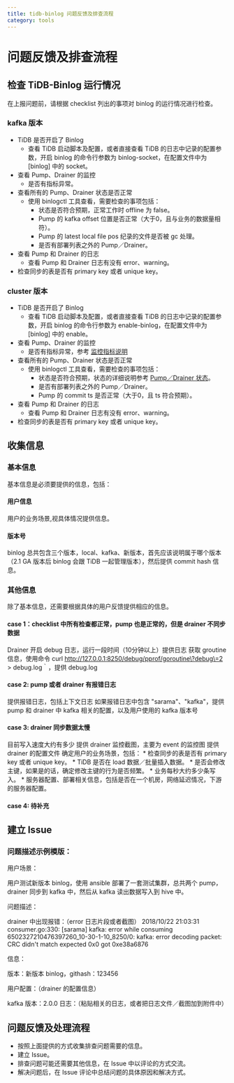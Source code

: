 ```yaml
---
title: tidb-binlog 问题反馈及排查流程
category: tools
---
```


# 问题反馈及排查流程

## 检查 TiDB-Binlog 运行情况

在上报问题前，请根据 checklist 列出的事项对 binlog 的运行情况进行检查。

### kafka 版本
* TiDB 是否开启了 Binlog
    * 查看 TiDB 启动脚本及配置，或者直接查看 TiDB 的日志中记录的配置参数，开启 binlog 的命令行参数为 binlog-socket，在配置文件中为 [binlog] 中的 socket。
* 查看 Pump、Drainer 的监控
    * 是否有指标异常。
* 查看所有的 Pump、Drainer 状态是否正常
    * 使用 binlogctl 工具查看，需要检查的事项包括：
        * 状态是否符合预期，正常工作时 offline 为 false。
        * Pump 的 kafka offset 位置是否正常（大于0，且与业务的数据量相符）。
        * Pump 的 latest local file pos 纪录的文件是否被 gc 处理。
        * 是否有部署列表之外的 Pump／Drainer。
* 查看 Pump 和 Drainer 的日志
    * 查看 Pump 和 Drainer 日志有没有 error、warning。
* 检查同步的表是否有 primary key 或者 unique key。

### cluster 版本
* TiDB 是否开启了 Binlog
    * 查看 TiDB 启动脚本及配置，或者直接查看 TiDB 的日志中记录的配置参数，开启 binlog 的命令行参数为 enable-binlog，在配置文件中为 [binlog] 中的 enable。
* 查看 Pump、Drainer 的监控
    * 是否有指标异常，参考 [监控指标说明](./tidb-binlog-monitor.md)
* 查看所有的 Pump、Drainer 状态是否正常
    * 使用 binlogctl 工具查看，需要检查的事项包括：
        * 状态是否符合预期，状态的详细说明参考 [Pump／Drainer 状态](./tidb-binlog-cluster.md#pumpdrainer-状态)。
        * 是否有部署列表之外的 Pump／Drainer。
        * Pump 的 commit ts 是否正常（大于0，且 ts 符合预期）。
* 查看 Pump 和 Drainer 的日志
    * 查看 Pump 和 Drainer 日志有没有 error、warning。
* 检查同步的表是否有 primary key 或者 unique key。

## 收集信息

### 基本信息

基本信息是必须要提供的信息，包括：
#### 用户信息
用户的业务场景,视具体情况提供信息。
#### 版本号

binlog 总共包含三个版本，local、kafka、新版本，首先应该说明属于哪个版本（2.1 GA 版本后 binlog 会跟 TiDB 一起管理版本），然后提供 commit hash 信息。

### 其他信息
除了基本信息，还需要根据具体的用户反馈提供相应的信息。

#### case 1：checklist 中所有检查都正常，pump 也是正常的，但是 drainer 不同步数据
Drainer 开启 debug 日志，运行一段时间（10分钟以上）提供日志
获取 groutine 信息，使用命令 curl http://127.0.0.1:8250/debug/pprof/goroutine\?debug\=2 > debug.log｀，提供 debug.log

#### case 2:  pump 或者 drainer 有报错日志
提供报错日志，包括上下文日志
如果报错日志中包含 "sarama"、"kafka"，提供 pump 和 drainer 中 kafka 相关的配置，以及用户使用的 kafka 版本号

#### case 3: drainer 同步数据太慢
目前写入速度大约有多少
提供 drainer 监控截图，主要为 event 的监控图
提供 drainer 的配置文件
确定用户的业务场景，包括：
    * 检查同步的表是否有 primary key 或者 unique key。
    * TiDB 是否在 load 数据／批量插入数据。
    * 是否会修改主键，如果是的话，确定修改主键的行为是否频繁。
    * 业务每秒大约多少条写入。
    * 服务器配置、部署相关信息，包括是否在一个机房，网络延迟情况，下游的服务器配置。

#### case 4: 待补充

## 建立 Issue

### 问题描述示例模版：

用户场景：

用户测试新版本 binlog，使用 ansible 部署了一套测试集群，总共两个 pump，drainer 同步到 kafka 中，然后从 kafka 读出数据写入到 hive 中。

问题描述：

drainer 中出现报错：（error 日志片段或者截图）
2018/10/22 21:03:31 consumer.go:330: [sarama] kafka: error while consuming 6502327210476397260_10-30-1-10_8250/0: kafka: error
decoding packet: CRC didn't match expected 0x0 got 0xe38a6876

信息：

版本：新版本 binlog，githash：123456

用户配置：（drainer 的配置信息）

kafka 版本：2.0.0
日志：（粘贴相关的日志，或者把日志文件／截图加到附件中）

## 问题反馈及处理流程
* 按照上面提供的方式收集排查问题需要的信息。
* 建立 Issue。
* 排查问题可能还需要其他信息，在 Issue 中以评论的方式交流。
* 解决问题后，在 Issue 评论中总结问题的具体原因和解决方式。